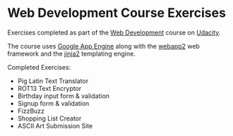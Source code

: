 Web Development Course Exercises
==============

Exercises completed as part of the [Web Development](https://www.udacity.com/course/cs253) course on [Udacity](https://udacity.com).

The course uses [Google App Engine](https://cloud.google.com/appengine/) along with the [webapp2](http://webapp-improved.appspot.com) web framework and the [jinja2](http://jinja.pocoo.org) templating engine.

Completed Exercises:
* Pig Latin Text Translator
* ROT13 Text Encryptor
* Birthday input form & validation
* Signup form & validation
* FizzBuzz
* Shopping List Creator
* ASCII Art Submission Site
